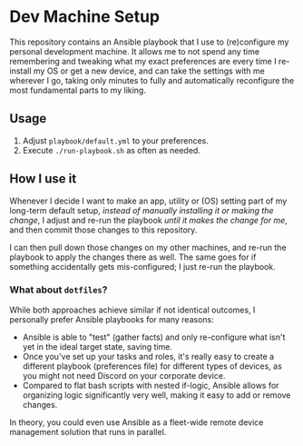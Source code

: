 # Dev Machine Setup

This repository contains an Ansible playbook that I use to (re)configure my personal development machine.
It allows me to not spend any time remembering and tweaking what my exact preferences are every time I
re-install my OS or get a new device, and can take the settings with me wherever I go, taking only
minutes to fully and automatically reconfigure the most fundamental parts to my liking.

## Usage

1. Adjust `playbook/default.yml` to your preferences.
2. Execute `./run-playbook.sh` as often as needed.

## How I use it

Whenever I decide I want to make an app, utility or (OS) setting part of my long-term default setup,
_instead of manually installing it or making the change_, I adjust and re-run the playbook 
_until it makes the change for me_, and then commit those changes to this repository. 

I can then pull down those changes on my other machines, and re-run the playbook to apply the 
changes there as well. The same goes for if something accidentally gets mis-configured; 
I just re-run the playbook.

### What about `dotfiles`?

While both approaches achieve similar if not identical outcomes, I personally prefer Ansible playbooks for many reasons:

- Ansible is able to "test" (gather facts) and only re-configure what isn't yet in the ideal target state, saving time.
- Once you've set up your tasks and roles, it's really easy to create a different playbook (preferences file) for different types of devices, as you might not need Discord on your corporate device.
- Compared to flat bash scripts with nested if-logic, Ansible allows for organizing logic significantly very well, making it easy to add or remove changes.

In theory, you could even use Ansible as a fleet-wide remote device management solution that runs in parallel.
